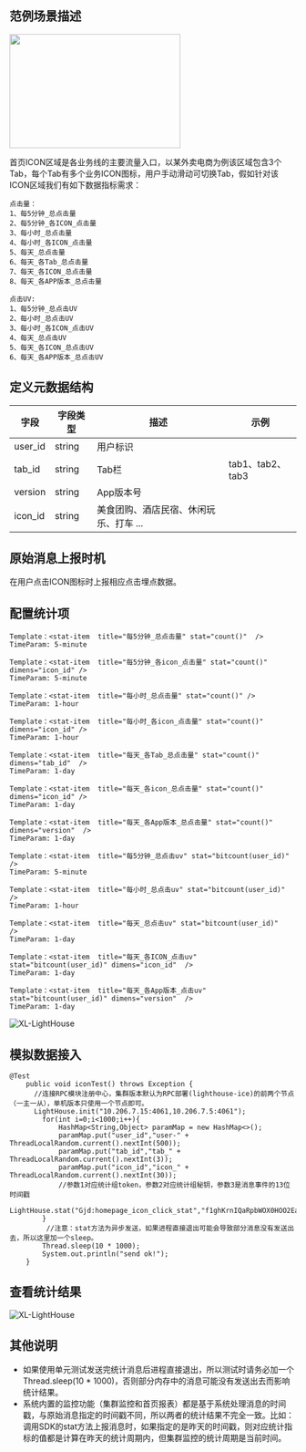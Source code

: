 ## 范例场景描述

<img src="https://lighthousedp-1300542249.cos.ap-nanjing.myqcloud.com/4301-2/1.png" width="300px" height="200px" />

首页ICON区域是各业务线的主要流量入口，以某外卖电商为例该区域包含3个Tab，每个Tab有多个业务ICON图标，用户手动滑动可切换Tab，假如针对该ICON区域我们有如下数据指标需求：

```
点击量：
1、每5分钟_总点击量
2、每5分钟_各ICON_点击量
3、每小时_总点击量
4、每小时_各ICON_点击量
5、每天_总点击量
6、每天_各Tab_总点击量
7、每天_各ICON_总点击量
8、每天_各APP版本_总点击量

点击UV:
1、每5分钟_总点击UV
2、每小时_总点击UV
3、每小时_各ICON_点击UV
4、每天_总点击UV
5、每天_各ICON_总点击UV
6、每天_各APP版本_总点击UV
```

## 定义元数据结构

| 字段 | 字段类型 | 描述 | 示例 |
| --- | --- | --- | --- |
| user_id | string | 用户标识 |  |
| tab_id | string | Tab栏 | tab1、tab2、tab3 |
| version | string | App版本号 |  |
| icon_id | string | 美食团购、酒店民宿、休闲玩乐、打车 ...|  |


## 原始消息上报时机

在用户点击ICON图标时上报相应点击埋点数据。

## 配置统计项

```
Template：<stat-item  title="每5分钟_总点击量" stat="count()"  />
TimeParam: 5-minute

Template：<stat-item  title="每5分钟_各icon_点击量" stat="count()" dimens="icon_id" />
TimeParam: 5-minute

Template：<stat-item  title="每小时_总点击量" stat="count()" />
TimeParam: 1-hour

Template：<stat-item  title="每小时_各icon_点击量" stat="count()" dimens="icon_id" />
TimeParam: 1-hour

Template：<stat-item  title="每天_各Tab_总点击量" stat="count()" dimens="tab_id"  /> 
TimeParam: 1-day

Template：<stat-item  title="每天_各icon_总点击量" stat="count()" dimens="icon_id" />
TimeParam: 1-day

Template：<stat-item  title="每天_各App版本_总点击量" stat="count()" dimens="version"  />
TimeParam: 1-day

Template：<stat-item  title="每5分钟_总点击uv" stat="bitcount(user_id)"  />
TimeParam: 5-minute

Template：<stat-item  title="每小时_总点击uv" stat="bitcount(user_id)"  />
TimeParam: 1-hour

Template：<stat-item  title="每天_总点击uv" stat="bitcount(user_id)"   />
TimeParam: 1-day

Template：<stat-item  title="每天_各ICON_点击uv" stat="bitcount(user_id)" dimens="icon_id"  />
TimeParam: 1-day

Template：<stat-item  title="每天_各App版本_点击uv" stat="bitcount(user_id)" dimens="version"  />
TimeParam: 1-day
```

![XL-LightHouse](https://lighthousedp-1300542249.cos.ap-nanjing.myqcloud.com/screenshot_v2/18.jpg)

## 模拟数据接入

```
@Test
    public void iconTest() throws Exception {
      //连接RPC模块注册中心，集群版本默认为RPC部署(lighthouse-ice)的前两个节点（一主一从），单机版本只使用一个节点即可。
      LightHouse.init("10.206.7.15:4061,10.206.7.5:4061");
        for(int i=0;i<1000;i++){
            HashMap<String,Object> paramMap = new HashMap<>();
            paramMap.put("user_id","user-" + ThreadLocalRandom.current().nextInt(500));
            paramMap.put("tab_id","tab_" + ThreadLocalRandom.current().nextInt(3));
            paramMap.put("icon_id","icon_" + ThreadLocalRandom.current().nextInt(30));
            //参数1对应统计组token，参数2对应统计组秘钥，参数3是消息事件的13位时间戳 
			LightHouse.stat("Gjd:homepage_icon_click_stat","f1ghKrnIQaRpbWOX0HOO2EaOXQ19ymXD",paramMap,System.currentTimeMillis());
        }
		 //注意：stat方法为异步发送，如果进程直接退出可能会导致部分消息没有发送出去，所以这里加一个sleep。
        Thread.sleep(10 * 1000);
		System.out.println("send ok!");
    }
```
## 查看统计结果

![XL-LightHouse](https://lighthousedp-1300542249.cos.ap-nanjing.myqcloud.com/screenshot_v2/17.jpg)

## 其他说明

- 如果使用单元测试发送完统计消息后进程直接退出，所以测试时请务必加一个Thread.sleep(10 * 1000)，否则部分内存中的消息可能没有发送出去而影响统计结果。
- 系统内置的监控功能（集群监控和首页报表）都是基于系统处理消息的时间戳，与原始消息指定的时间戳不同，所以两者的统计结果不完全一致。比如：调用SDK的stat方法上报消息时，如果指定的是昨天的时间戳，则对应统计指标的值都是计算在昨天的统计周期内，但集群监控的统计周期是当前时间。